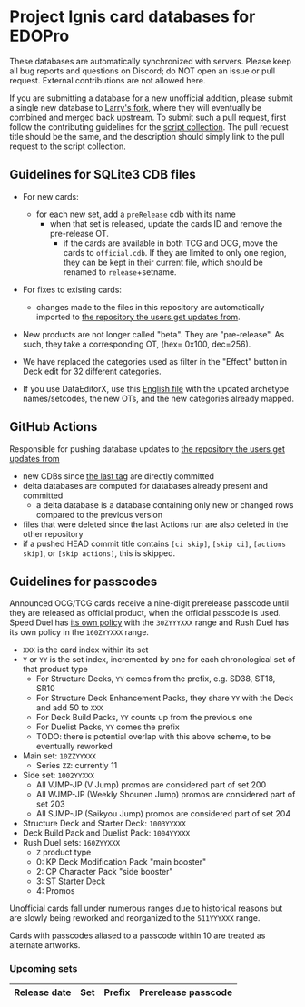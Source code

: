 # Project Ignis card databases for EDOPro

<!--- Test Change --->

These databases are automatically synchronized with servers. Please keep all bug reports and questions on Discord; do NOT open an issue or pull request. External contributions are not allowed here.

If you are submitting a database for a new unofficial addition, please submit a single new database to [Larry's fork](https://github.com/larry126/BabelCDB), where they will eventually be combined and merged back upstream. To submit such a pull request, first follow the contributing guidelines for the [script collection](https://github.com/ProjectIgnis/CardScripts). The pull request title should be the same, and the description should simply link to the pull request to the script collection.

## Guidelines for SQLite3 CDB files

* For new cards:
	* for each new set, add a `preRelease` cdb with its name
		* when that set is released, update the cards ID and remove the pre-release OT.
    		* if the cards are available in both TCG and OCG, move the cards to `official.cdb`. If they are limited to only one region, they can be kept in their current file, which should be renamed to `release`+setname.

* For fixes to existing cards:
	* changes made to the files in this repository are automatically imported to [the repository the users get updates from](https://github.com/ProjectIgnis/DeltaPuppetOfStrings).

* New products are not longer called "beta". They are "pre-release". As such, they take a corresponding OT, (hex= 0x100, dec=256).

* We have replaced the categories used as filter in the "Effect" button in Deck edit for 32 different categories.

* If you use DataEditorX, use this [English file](https://github.com/NaimSantos/DataEditorX/blob/master/DataEditorX/data/cardinfo_english.txt) with the updated archetype names/setcodes, the new OTs, and the new categories already mapped.

## GitHub Actions

Responsible for pushing database updates to [the repository the users get updates from]( https://github.com/DeltaPuppetOfStrings)
- new CDBs since [the last tag](https://github.com/ProjectIgnis/BabelCDB/tree/20200403) are directly committed
- delta databases are computed for databases already present and committed
	- a delta database is a database containing only new or changed rows compared to the previous version
- files that were deleted since the last Actions run are also deleted in the other repository
- if a pushed HEAD commit title contains `[ci skip]`, `[skip ci]`, `[actions skip]`, or `[skip actions]`, this is skipped.

## Guidelines for passcodes

Announced OCG/TCG cards receive a nine-digit prerelease passcode until they are
released as official product, when the official passcode is used. Speed Duel has
[its own policy](https://github.com/ProjectIgnis/CardScripts/wiki/Skill-Documentation#cdb-handling)
with the `30ZYYYXXX` range and Rush Duel has its own policy in the `160ZYYXXX` range.

- `XXX` is the card index within its set
- `Y` or `YY` is the set index, incremented by one for each chronological set of that product type
	- For Structure Decks, `YY` comes from the prefix, e.g. SD38, ST18, SR10
	- For Structure Deck Enhancement Packs, they share `YY` with the Deck and add 50 to `XXX`
	- For Deck Build Packs, `YY` counts up from the previous one
	- For Duelist Packs, `YY` comes the prefix
	- TODO: there is potential overlap with this above scheme, to be eventually reworked
- Main set: `10ZZYYXXX`
	- Series `ZZ`: currently 11
- Side set: `1002YYXXX`
	- All VJMP-JP (V Jump) promos are considered part of set 200
	- All WJMP-JP (Weekly Shounen Jump) promos are considered part of set 203
	- All SJMP-JP (Saikyou Jump) promos are considered part of set 204
- Structure Deck and Starter Deck: `1003YYXXX`
- Deck Build Pack and Duelist Pack: `1004YYXXX`
- Rush Duel sets: `160ZYYXXX`
	- `Z` product type
	- 0: KP Deck Modification Pack "main booster"
	- 2: CP Character Pack "side booster"
	- 3: ST Starter Deck
	- 4: Promos

Unofficial cards fall under numerous ranges due to historical reasons but are
slowly being reworked and reorganized to the `511YYYXXX` range.

Cards with passcodes aliased to a passcode within 10 are treated as alternate
artworks.

### Upcoming sets

Release date | Set | Prefix | Prerelease passcode
--- | --- | --- | ---

